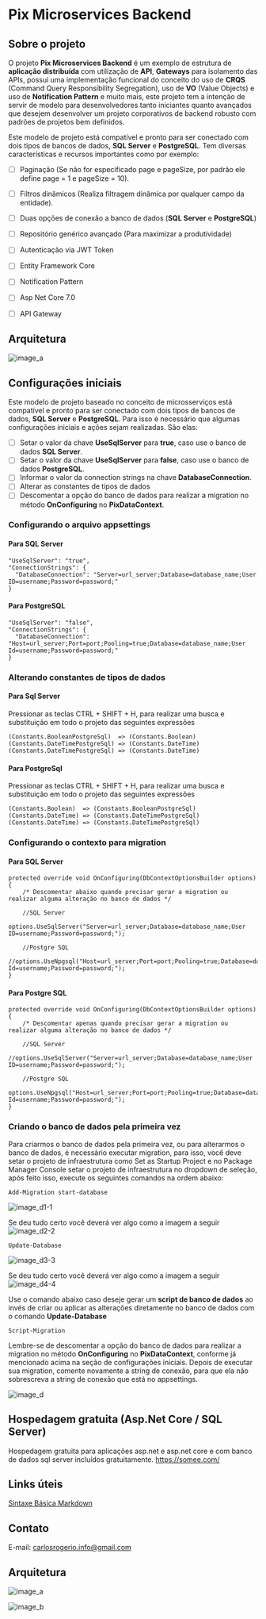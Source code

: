 # Pix Microservices Backend

## Sobre o projeto

O projeto **Pix Microservices Backend** é um exemplo de estrutura de **aplicação distribuída** com utilização de **API**, **Gateways** para isolamento das APIs, possui uma implementação funcional do conceito do uso de **CRQS** (Command Query Responsibility Segregation), uso de **VO** (Value Objects) e uso de **Notification Pattern** e muito mais, este projeto tem a intenção de servir de modelo para desenvolvedores tanto iniciantes quanto avançados que desejem desenvolver um projeto corporativos de backend robusto com padrões de projetos bem definidos.

Este modelo de projeto está compatível e pronto para ser conectado com dois tipos de bancos de dados, **SQL Server** e **PostgreSQL**. Tem diversas características e recursos importantes como por exemplo:

- [ ] Paginação (Se não for especificado page e pageSize, por padrão ele define page = 1 e pageSize = 10).
- [ ] Filtros dinâmicos (Realiza filtragem dinâmica por qualquer campo da entidade).
- [ ] Duas opções de conexão a banco de dados (**SQL Server** e **PostgreSQL**)
- [ ] Repositório genérico avançado (Para maximizar a produtividade)
- [ ] Autenticação via JWT Token
- [ ] Entity Framework Core
- [ ] Notification Pattern
- [ ] Asp Net Core 7.0
- [ ] API Gateway


## Arquitetura
![image_a](https://github.com/carlosrogerioinfo/pix-microservices/assets/72615280/ba4b790f-cf8f-4911-8aa8-a3baf829dca1)


## Configurações iniciais

Este modelo de projeto baseado no conceito de microsserviços está compatível e pronto para ser conectado com dois tipos de bancos de dados, **SQL Server** e **PostgreSQL**. Para isso é necessário que algumas configurações iniciais e ações sejam realizadas. São elas:

- [ ] Setar o valor da chave **UseSqlServer** para **true**, caso use o banco de dados **SQL Server**.
- [ ] Setar o valor da chave **UseSqlServer** para **false**, caso use o banco de dados **PostgreSQL**.
- [ ] Informar o valor da connection strings na chave **DatabaseConnection**.
- [ ] Alterar as constantes de tipos de dados
- [ ] Descomentar a opção do banco de dados para realizar a migration no método **OnConfiguring** no **PixDataContext**.

### Configurando o arquivo appsettings

#### Para SQL Server

```
"UseSqlServer": "true",
"ConnectionStrings": {
  "DatabaseConnection": "Server=url_server;Database=database_name;User ID=username;Password=password;"
}
```

#### Para PostgreSQL

```
"UseSqlServer": "false",
"ConnectionStrings": {
  "DatabaseConnection": "Host=url_server;Port=port;Pooling=true;Database=database_name;User Id=username;Password=password;"
}
```

### Alterando constantes de tipos de dados

#### Para Sql Server
Pressionar as teclas CTRL + SHIFT + H, para realizar uma busca e substituição em todo o projeto das seguintes expressões

```
(Constants.BooleanPostgreSql)  => (Constants.Boolean)
(Constants.DateTimePostgreSql) => (Constants.DateTime)
(Constants.DateTimePostgreSql) => (Constants.DateTime)
```

#### Para PostgreSql
Pressionar as teclas CTRL + SHIFT + H, para realizar uma busca e substituição em todo o projeto das seguintes expressões

```
(Constants.Boolean)  => (Constants.BooleanPostgreSql)
(Constants.DateTime) => (Constants.DateTimePostgreSql)
(Constants.DateTime) => (Constants.DateTimePostgreSql)
```

### Configurando o contexto para migration

#### Para SQL Server

```
protected override void OnConfiguring(DbContextOptionsBuilder options)
{
    /* Descomentar abaixo quando precisar gerar a migration ou realizar alguma alteração no banco de dados */

    //SQL Server 
    options.UseSqlServer("Server=url_server;Database=database_name;User ID=username;Password=password;");

    //Postgre SQL
    //options.UseNpgsql("Host=url_server;Port=port;Pooling=true;Database=database_name;User Id=username;Password=password;");
}
```

#### Para Postgre SQL

```
protected override void OnConfiguring(DbContextOptionsBuilder options)
{
    /* Descomentar apenas quando precisar gerar a migration ou realizar alguma alteração no banco de dados */

    //SQL Server 
    //options.UseSqlServer("Server=url_server;Database=database_name;User ID=username;Password=password;");

    //Postgre SQL
    options.UseNpgsql("Host=url_server;Port=port;Pooling=true;Database=database_name;User Id=username;Password=password;");
}
```

### Criando o banco de dados pela primeira vez

Para criarmos o banco de dados pela primeira vez, ou para alterarmos o banco de dados, é necessário executar migration, para isso, você deve setar o projeto de infraestrutura como Set as Startup Project e no Package Manager Console setar o projeto de infraestrutura no dropdown de seleção, após feito isso, execute os seguintes comandos na ordem abaixo:

```
Add-Migration start-database
```
![image_d1-1](https://github.com/carlosrogerioinfo/pix-microservices/assets/72615280/659806d6-828c-4d25-b847-91f59f9e1f5f)

Se deu tudo certo você deverá ver algo como a imagem a seguir
![image_d2-2](https://github.com/carlosrogerioinfo/pix-microservices/assets/72615280/ddbe8743-8e32-450e-b814-3e607e9713b4)

```
Update-Database
```
![image_d3-3](https://github.com/carlosrogerioinfo/pix-microservices/assets/72615280/168c6736-f71f-44ff-913c-e493a41d5f24)

Se deu tudo certo você deverá ver algo como a imagem a seguir
![image_d4-4](https://github.com/carlosrogerioinfo/pix-microservices/assets/72615280/cd4f450e-7e94-417d-858d-2e7090b82048)

Use o comando abaixo caso deseje gerar um **script de banco de dados** ao invés de criar ou aplicar as alterações diretamente no banco de dados com o comando **Update-Database**
```
Script-Migration
```

Lembre-se de descomentar a opção do banco de dados para realizar a migration no método **OnConfiguring** no **PixDataContext**, conforme já mencionado acima na seção de configurações iniciais. Depois de executar sua migration, comente novamente a string de conexão, para que ela não sobrescreva a string de conexão que está no appsettings.

![image_d](https://github.com/carlosrogerioinfo/pix-microservices/assets/72615280/03a1d708-9fe1-4e14-82a7-22a5dd5e176e)


## Hospedagem gratuita (Asp.Net Core / SQL Server)

Hospedagem gratuita para aplicações asp.net e asp.net core e com banco de dados sql server incluídos gratuitamente.
<a href="https://somee.com/" target="_blank">https://somee.com/</a>

## Links úteis
<a href="https://www.markdownguide.org/basic-syntax/#overview" target="_blank">Sintaxe Básica Markdown</a>

## Contato
E-mail: carlosrogerio.info@gmail.com <br/>

## Arquitetura

![image_a](https://github.com/carlosrogerioinfo/pix-microservices/assets/72615280/ba4b790f-cf8f-4911-8aa8-a3baf829dca1)

![image_b](https://github.com/carlosrogerioinfo/pix-microservices/assets/72615280/383812dd-1086-45bf-a53a-91c051c4d303)

